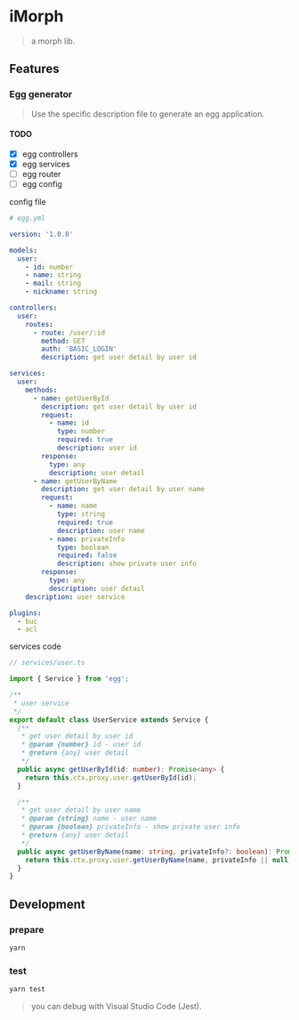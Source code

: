 # iMorph

> a morph lib.

## Features

### Egg generator

> Use the specific description file to generate an egg application.

#### TODO

- [x] egg controllers
- [x] egg services
- [ ] egg router
- [ ] egg config

config file

```yml
# egg.yml

version: '1.0.0'

models:
  user:
    - id: number
    - name: string
    - mail: string
    - nickname: string

controllers:
  user:
    routes:
      - route: /user/:id
        method: GET
        auth: 'BASIC_LOGIN'
        description: get user detail by user id

services:
  user:
    methods:
      - name: getUserById
        description: get user detail by user id
        request:
          - name: id
            type: number
            required: true
            description: user id
        response:
          type: any
          description: user detail
      - name: getUserByName
        description: get user detail by user name
        request:
          - name: name
            type: string
            required: true
            description: user name
          - name: privateInfo
            type: boolean
            required: false
            description: show private user info
        response:
          type: any
          description: user detail
    description: user service

plugins:
  - buc
  - acl
```

services code

```typescript
// services/user.ts

import { Service } from 'egg';

/**
 * user service
 */
export default class UserService extends Service {
  /**
   * get user detail by user id
   * @param {number} id - user id
   * @return {any} user detail
   */
  public async getUserById(id: number): Promise<any> {
    return this.ctx.proxy.user.getUserById(id);
  }

  /**
   * get user detail by user name
   * @param {string} name - user name
   * @param {boolean} privateInfo - show private user info
   * @return {any} user detail
   */
  public async getUserByName(name: string, privateInfo?: boolean): Promise<any> {
    return this.ctx.proxy.user.getUserByName(name, privateInfo || null);
  }
}
```

## Development

### prepare

```bash
yarn
```

### test

```bash
yarn test
```

> you can debug with Visual Studio Code (Jest).
